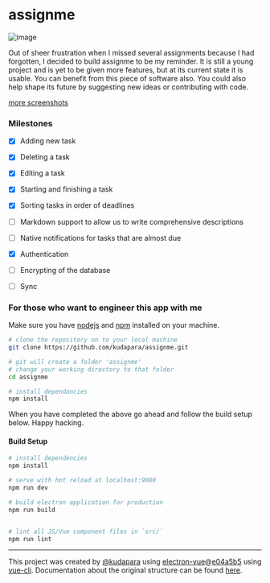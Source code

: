 # assignme

![image](screenshots/list_of_tasks_timeline_view.png) 

Out of sheer frustration when I missed several assignments because I had forgotten, I decided to build assignme to be my reminder. It is still a young project and is yet to be given more features, but at its current state it is usable. You can benefit from this piece of software also. You could also help shape its future by suggesting new ideas or contributing with code.

[more screenshots](screenshots/readme.md)

### Milestones
- [x] Adding new task

- [x] Deleting a task

- [x] Editing a task

- [x] Starting and finishing a task

- [x] Sorting tasks in order of deadlines

- [ ] Markdown support to allow us to write comprehensive descriptions

- [ ] Native notifications for tasks that are almost due

- [x] Authentication

- [ ] Encrypting of the database

- [ ] Sync


### For those who want to engineer this app with me

Make sure you have [nodejs](http://nodejs.org) and [npm](npmjs) installed on your machine.

```bash
# clone the repository on to your local machine
git clone https://github.com/kudapara/assignme.git

# git will create a folder 'assignme'
# change your working directory to that folder
cd assignme

# install dependancies
npm install
```

When you have completed the above go ahead and follow the build setup below. Happy hacking.

#### Build Setup

``` bash
# install dependencies
npm install

# serve with hot reload at localhost:9080
npm run dev

# build electron application for production
npm run build


# lint all JS/Vue component files in `src/`
npm run lint

```

---

This project was created by [@kudapara](https://twitter.com/kudapara) using [electron-vue](https://github.com/SimulatedGREG/electron-vue)@[e04a5b5](https://github.com/SimulatedGREG/electron-vue/tree/e04a5b5f09f63265939e00c9dc59a612d9da5bc8) using [vue-cli](https://github.com/vuejs/vue-cli). Documentation about the original structure can be found [here](https://simulatedgreg.gitbooks.io/electron-vue/content/index.html).
